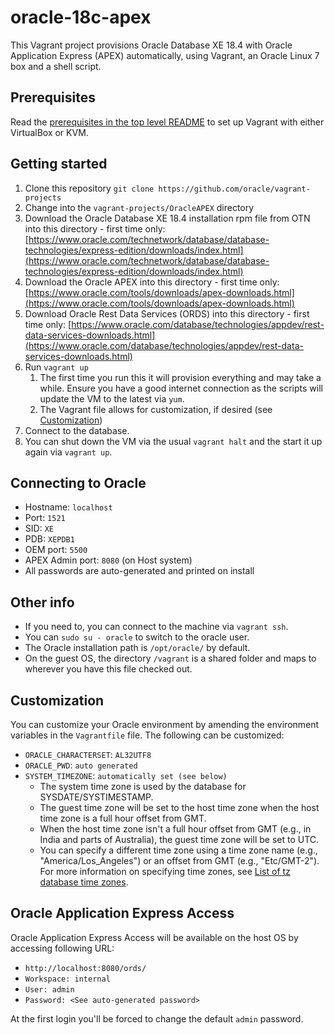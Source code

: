 # oracle-18c-apex

This Vagrant project provisions Oracle Database XE 18.4 with Oracle Application Express (APEX) automatically, using Vagrant, an Oracle Linux 7 box and a shell script.

## Prerequisites

Read the [prerequisites in the top level README](../README.md#prerequisites) to set up Vagrant with either VirtualBox or KVM.

## Getting started

1. Clone this repository `git clone https://github.com/oracle/vagrant-projects`
1. Change into the `vagrant-projects/OracleAPEX` directory
1. Download the Oracle Database XE 18.4 installation rpm file from OTN into this directory - first time only:
[https://www.oracle.com/technetwork/database/database-technologies/express-edition/downloads/index.html](https://www.oracle.com/technetwork/database/database-technologies/express-edition/downloads/index.html)
1. Download the Oracle APEX into this directory - first time only:
[https://www.oracle.com/tools/downloads/apex-downloads.html](https://www.oracle.com/tools/downloads/apex-downloads.html)
1. Download Oracle Rest Data Services (ORDS) into this directory - first time only:
[https://www.oracle.com/database/technologies/appdev/rest-data-services-downloads.html](https://www.oracle.com/database/technologies/appdev/rest-data-services-downloads.html)
1. Run `vagrant up`
   1. The first time you run this it will provision everything and may take a while. Ensure you have a good internet connection as the scripts will update the VM to the latest via `yum`.
   1. The Vagrant file allows for customization, if desired (see [Customization](#customization))
1. Connect to the database.
1. You can shut down the VM via the usual `vagrant halt` and the start it up again via `vagrant up`.

## Connecting to Oracle

* Hostname: `localhost`
* Port: `1521`
* SID: `XE`
* PDB: `XEPDB1`
* OEM port: `5500`
* APEX Admin port: `8080` (on Host system)
* All passwords are auto-generated and printed on install

## Other info

* If you need to, you can connect to the machine via `vagrant ssh`.
* You can `sudo su - oracle` to switch to the oracle user.
* The Oracle installation path is `/opt/oracle/` by default.
* On the guest OS, the directory `/vagrant` is a shared folder and maps to wherever you have this file checked out.

## Customization

You can customize your Oracle environment by amending the environment variables in the `Vagrantfile` file.
The following can be customized:

* `ORACLE_CHARACTERSET`: `AL32UTF8`
* `ORACLE_PWD`: `auto generated`
* `SYSTEM_TIMEZONE`: `automatically set (see below)`
  * The system time zone is used by the database for SYSDATE/SYSTIMESTAMP.
  * The guest time zone will be set to the host time zone when the host time zone is a full hour offset from GMT.
  * When the host time zone isn't a full hour offset from GMT (e.g., in India and parts of Australia), the guest time zone will be set to UTC.
  * You can specify a different time zone using a time zone name (e.g., "America/Los_Angeles") or an offset from GMT (e.g., "Etc/GMT-2"). For more information on specifying time zones, see [List of tz database time zones](https://en.wikipedia.org/wiki/List_of_tz_database_time_zones).

## Oracle Application Express Access

Oracle Application Express Access will be available on the host OS by accessing following URL:

* `http://localhost:8080/ords/`
* `Workspace: internal`
* `User: admin`
* `Password: <See auto-generated password>`

At the first login you'll be forced to change the default `admin` password.
